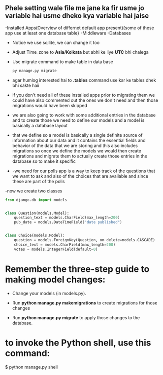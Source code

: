 ## Phele setting wale file me jane ka fir usme jo variable hai usme dheko kya variable hai jaise

-Installed Apps(Overview of differnet default app present){some of these app use at least one database table}
-Middleware
-Databases

- Notice we use sqllite, we can change it too

- Adjust Time_zone to **Asia/Kolkata** but abhi ke liye **UTC** bhi chalega

- Use migrate command to make table in data base

  ```sh
  py manage.py migrate
  ```

 - agar humlog interested hai to **.tables** command use kar ke tables dhek bhi sakte haii


 - if you don't need all of these installed apps prior to migrating them we could have also commented out the ones we don't need and then those migrations would have been skipped

 - we are also going to work with some additional entries in the database and to create those we need to define our models and a model is basically a database layout

-	that we define so a model is basically a single definite source of information about our data and it contains the essential fields and behavior of the data that we are storing and this also includes migrations so once we define the models we would then create migrations and migrate them to actually create those entries in the database so to make it specific
  
-	-we need for our polls app is a way to keep track of the questions that we want to ask and also of the choices that are available and since these are part of the polls

-now we create two classes

```py
from django.db import models


class Question(models.Model):
    question_text = models.CharField(max_length=200)
    pub_date = models.DateTimeField("date published")


class Choice(models.Model):
    question = models.ForeignKey(Question, on_delete=models.CASCADE)
    choice_text = models.CharField(max_length=200)
    votes = models.IntegerField(default=0)
```

# Remember the three-step guide to making model changes:

- Change your models (in models.py).

- Run **python manage.py makemigrations** to create migrations for those changes
- Run **python manage.py migrate** to apply those changes to the database.

# to invoke the Python shell, use this command:

$ python manage.py shell
